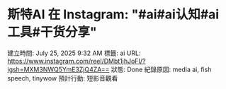 # 斯特AI 在 Instagram: "#ai#ai认知#ai工具#干货分享"

建立時間: July 25, 2025 9:32 AM
標籤: ai
URL: https://www.instagram.com/reel/DMbt1jhJoFI/?igsh=MXM3NWQ5YmE3ZjQ4ZA==
狀態: Done
紀錄原因: media ai, fish speech, tinywow
預計行動: 短影音觀看